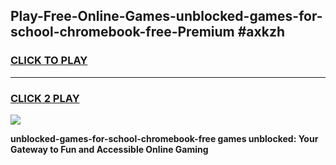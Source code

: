 
## Play-Free-Online-Games-unblocked-games-for-school-chromebook-free-Premium #axkzh
<h3>
<a href="https://premium.freeplayer.one?title=unblocked-games-for-school-chromebook-free&ref=8M">CLICK TO PLAY</a></h3>
<hr>

<h3>
<a href="https://premium.freeplayer.one?title=unblocked-games-for-school-chromebook-free&ref=8M">CLICK 2 PLAY</a>
  
</h3>

<a href="https://premium.freeplayer.one?title=unblocked-games-for-school-chromebook-free&ref=8M"><img src="https://clearcache.store/games.png"></a>


**unblocked-games-for-school-chromebook-free games unblocked: Your Gateway to Fun and Accessible Online Gaming**

